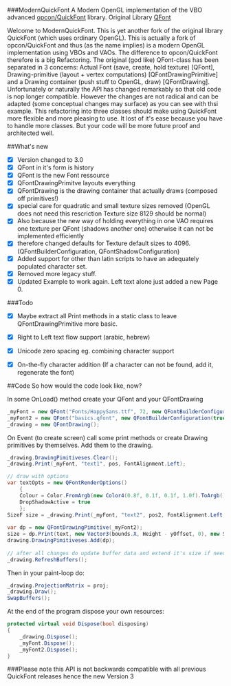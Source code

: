 ###ModernQuickFont
A Modern OpenGL implementation of the VBO advanced [opcon/QuickFont](https://github.com/opcon/QuickFont) library.
Original Library [QFont](http://www.opentk.com/project/QuickFont)

Welcome to ModernQuickFont. This is yet another fork of the original library QuickFont (which uses ordinary OpenGL).
This is actually a fork of opcon/QuickFont and thus (as the name implies) is a modern OpenGL implementation using VBOs and VAOs.
The difference to opcon/QuickFont therefore is a big Refactoring. The original (god like) QFont-class has been separated in 3 concerns:
Actual Font (save, create, hold texture) [QFont], Drawing-primitive (layout + vertex computations) [QFontDrawingPrimitive]
and a Drawing container (push stuff to OpenGL, draw) [QFontDrawing].
Unfortunately or naturally the API has changed remarkably so that old code is nop longer compatible.
However the changes are not radical and can be adapted (some conceptual changes may surface) as you can see with thsi example.
This refactoring into three classes should make using QuickFont more flexible and more pleasing to use.
It lost of it's ease because you have to handle more classes. But your code will be more future proof and architected well.

##What's new
- [x] Version changed to 3.0
- [x] QFont in it's form is history
- [x] QFont is the new Font ressource
- [x] QFontDrawingPrimitve layouts everything
- [x] QFontDrawing is the drawing container that actually draws (composed off primitives!)
- [x] special care for quadratic and small texture sizes removed (OpenGL does not need this rescriction Texture size 8129 should be normal)
- [x] Also because the new way of holding everything in one VAO requires one texture per QFont (shadows another one) otherwise it can not be implemented efficiently
- [x] therefore changed defaults for Texture default sizes to 4096. (QFontBuilderConfiguration, QFontShadowConfiguration)
- [x] Added support for other than latin scripts to have an adequately populated character set. 
- [x] Removed more legacy stuff.
- [x] Updated Example to work again. Left text alone just added a new Page 0.

###Todo
- [x] Maybe extract all Print methods in a static class to leave QFontDrawingPrimitive more basic.
- [x] Right to Left text flow support (arabic, hebrew)
- [x] Unicode zero spacing eg. combining character support
- [x] On-the-fly character addition (If a character can not be found, add it, regenerate the font)


##Code
So how would the code look like, now?

In some OnLoad() method create your QFont and your QFontDrawing
```C#
_myFont = new QFont("Fonts/HappySans.ttf", 72, new QFontBuilderConfiguration(true));
_myFont2 = new QFont("basics.qfont", new QFontBuilderConfiguration(true));
_drawing = new QFontDrawing();
```

On Event (to create screen) call some print methods or create Drawing primitives by themselves.
Add them to the drawing.
```C#
_drawing.DrawingPimitiveses.Clear();
_drawing.Print(_myFont, "text1", pos, FontAlignment.Left);

// draw with options
var textOpts = new QFontRenderOptions() 
    { 
	Colour = Color.FromArgb(new Color4(0.8f, 0.1f, 0.1f, 1.0f).ToArgb()), 
	DropShadowActive = true 
	};
SizeF size = _drawing.Print(_myFont, "text2", pos2, FontAlignment.Left, textOpts);
	
var dp = new QFontDrawingPimitive(_myFont2);
size = dp.Print(text, new Vector3(bounds.X, Height - yOffset, 0), new SizeF(maxWidth, float.MaxValue), alignment);
drawing.DrawingPimitiveses.Add(dp);	
	
// after all changes do update buffer data and extend it's size if needed.	
_drawing.RefreshBuffers();

```

Then in your paint-loop do:
```C#
_drawing.ProjectionMatrix = proj;
_drawing.Draw();
SwapBuffers();
```

At the end of the program dispose your own resources:
```C#
protected virtual void Dispose(bool disposing)
{
	_drawing.Dispose();
	_myFont.Dispose();
	_myFont2.Dispose();
}
```


###Please note this API is not backwards compatible with all previous QuickFont releases hence the new Version 3


